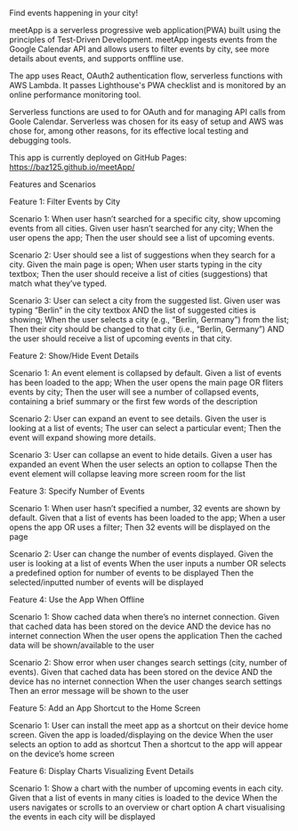 Find events happening in your city!

meetApp is a serverless progressive web application(PWA) built using the principles of Test-Driven Development. meetApp ingests events from the Google Calendar API and allows users to filter events by city, see more details about events, and supports onffline use.

The app uses React, OAuth2 authentication flow, serverless functions with AWS Lambda. It passes Lighthouse's PWA checklist and is monitored by an online performance monitoring tool.

Serverless functions are used to for OAuth and for managing API calls from Goole Calendar. Serverless was chosen for its easy of setup and AWS was chose for, among other reasons, for its effective local testing and debugging tools.

This app is currently deployed on GitHub Pages: https://baz125.github.io/meetApp/

Features and Scenarios

Feature 1: Filter Events by City

Scenario 1: When user hasn’t searched for a specific city, show upcoming events from all cities.
Given user hasn’t searched for any city;
When the user opens the app;
Then the user should see a list of upcoming events.

Scenario 2: User should see a list of suggestions when they search for a city.
Given the main page is open;
When user starts typing in the city textbox;
Then the user should receive a list of cities (suggestions) that match what they’ve typed.

Scenario 3: User can select a city from the suggested list.
Given user was typing “Berlin” in the city textbox AND the list of suggested cities is showing;
When the user selects a city (e.g., “Berlin, Germany”) from the list;
Then their city should be changed to that city (i.e., “Berlin, Germany”) AND the user should receive a list of upcoming events in that city.

Feature 2: Show/Hide Event Details

Scenario 1: An event element is collapsed by default.
Given a list of events has been loaded to the app;
When the user opens the main page OR fliters events by city;
Then the user will see a number of collapsed events, containing a brief summary or the first few words of the description

Scenario 2: User can expand an event to see details.
Given the user is looking at a list of events;
The user can select a particular event;
Then the event will expand showing more details.

Scenario 3: User can collapse an event to hide details.
Given a user has expanded an event
When the user selects an option to collapse
Then the event element will collapse leaving more screen room for the list

Feature 3: Specify Number of Events

Scenario 1: When user hasn’t specified a number, 32 events are shown by default.
Given that a list of events has been loaded to the app;
When a user opens the app OR uses a filter;
Then 32 events will be displayed on the page

Scenario 2: User can change the number of events displayed.
Given the user is looking at a list of events
When the user inputs a number OR selects a predefined option for number of events to be displayed
Then the selected/inputted number of events will be displayed

Feature 4: Use the App When Offline

Scenario 1: Show cached data when there’s no internet connection.
Given that cached data has been stored on the device AND the device has no internet connection
When the user opens the application
Then the cached data will be shown/available to the user

Scenario 2: Show error when user changes search settings (city, number of events).
Given that cached data has been stored on the device AND the device has no internet connection
When the user changes search settings
Then an error message will be shown to the user

Feature 5: Add an App Shortcut to the Home Screen

Scenario 1: User can install the meet app as a shortcut on their device home screen.
Given the app is loaded/displaying on the device
When the user selects an option to add as shortcut
Then a shortcut to the app will appear on the device’s home screen

Feature 6: Display Charts Visualizing Event Details

Scenario 1: Show a chart with the number of upcoming events in each city.
Given that a list of events in many cities is loaded to the device
When the users navigates or scrolls to an overview or chart option
A chart visualising the events in each city will be displayed
